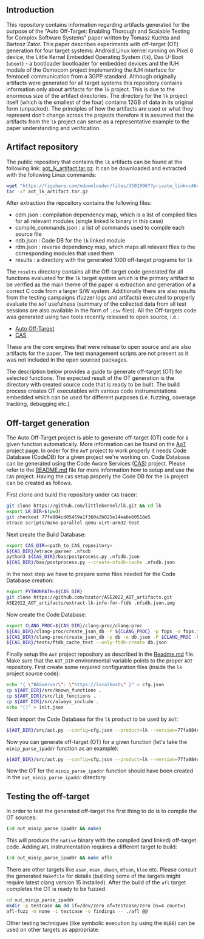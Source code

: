 ## Introduction

This repository contains information regarding artifacts generated for the purpose of the "Auto Off-Target: Enabling Thorough and Scalable Testing for Complex Software Systems" paper written by Tomasz Kuchta and Bartosz Zator. This paper describes experiments with off-target (OT) generation for four target systems: Android Linux kernel running on Pixel 6 device, the Little Kernel Embedded Operating System (`lk`), Das U-Boot (`uboot`) - a bootloader bootloader for embedded devices and the IUH module of the Osmocom project implementing the IUH interface for femtocell communication from a 3GPP standard. Although originally artifacts were generated for all target systems this repository contains information only about artifacts for the `lk` project. This is due to the enormous size of the artifact directories. The directory for the `lk` project itself (which is the smallest of the four) contains 12GB of data in its original form (unpacked). The principles of how the artifacts are used or what they represent don't change across the projects therefore it is assumed that the artifacts from the `lk` project can serve as a representative example to the paper understanding and verification.

## Artifact repository

The public repository that contains the `lk` artifacts can be found at the following link: [aot_lk_artifact.tar.gz](https://figshare.com/s/c464484f996b9e49b835). It can be downloaded and extracted with the following Linux commands:
```bash
wget "https://figshare.com/ndownloader/files/35010967?private_link=c464484f996b9e49b835" -O aot_lk_artifact.tar.gz
tar -xf aot_lk_artifact.tar.gz
```

After extraction the repository contains the following files:

* cdm.json : compilation dependency map, which is a list of compiled files for all relevant modules (single linked lk binary in this case)
* compile_commands.json : a list of commands used to compile each source file
* ndb.json : Code DB for the `lk` linked module
* rdm.json : reverse dependency map, which maps all relevant files to the corresponding modules that used them
* results : a directory with the generated 1000 off-target programs for `lk`

The `results` directory contains all the Off-target code generated for all functions evaluated for the `lk` target system which is the primary artifact to be verified as the main theme of the paper is extraction and generation of a correct C code from a larger S/W system. Additionally there are also results from the testing campaigns (fuzzer logs and artifacts) executed to properly evaluate the `AoT` usefulness (summary of the collected data from all test sessions are also available in the form of `.csv` files). All the Off-targets code was generated using two tools recently released to open source, i.e.:
* [Auto Off-Target](https://github.com/Samsung/auto_off_target)
* [CAS](https://github.com/Samsung/CAS)

These are the core engines that were release to open source and are also artifacts for the paper. The test management scripts are not present as it was not included in the open sourced packages.

The description below provides a guide to generate off-target (OT) for selected functions. The expected result of the OT generation is the directory with created source code that is ready to be built. The build process creates OT executables with various code instrumentations embedded which can be used for different purposes (i.e. fuzzing, coverage tracking, debugging etc.).

## Off-target generation

The Auto Off-Target project is able to generate off-target (OT) code for a given function automatically. More information can be found on the [AoT](https://github.com/Samsung/auto_off_target) project page. In order for the `AoT` project to work properly it needs Code Database (CodeDB) for a given project we're working on. Code Database can be generated using the Code Aware Services ([CAS](https://github.com/Samsung/CAS)) project. Please refer to the [README.md](https://github.com/Samsung/CAS/blob/master/README.md) file for more information how to setup and use the `CAS` project. Having the `CAS` setup properly the Code DB for the `lk` project can be created as follows.

First clone and build the repository under `CAS` tracer:
```bash
git clone https://github.com/littlekernel/lk.git && cd lk
export LK_DIR=$(pwd)
git checkout 77fa084cd05459a1f360a2b825e14ea6e60518e5
etrace scripts/make-parallel qemu-virt-arm32-test
````

Next create the Build Database:
```bash
export CAS_DIR=<path_to_CAS_repository>
${CAS_DIR}/etrace_parser .nfsdb
python3 ${CAS_DIR}/bas/postprocess.py .nfsdb.json
${CAS_DIR}/bas/postprocess.py --create-nfsdb-cache .nfsdb.json
```

In the next step we have to prepare some files needed for the Code Database creation:
```bash
export PYTHONPATH=${CAS_DIR}
git clone https://github.com/bzator/ASE2022_AOT_artifacts.git
ASE2022_AOT_artifacts/extract-lk-info-for-ftdb .nfsdb.json.img
```

Now create the Code Database:
```bash
export CLANG_PROC=${CAS_DIR}/clang-proc/clang-proc
${CAS_DIR}/clang-proc/create_json_db -P ${CLANG_PROC} -p fops -o fops.json
${CAS_DIR}/clang-proc/create_json_db -p db -o db.json -P $CLANG_PROC -F fops.json -m lk -V "77fa084cd05459a1f360a2b825e14ea6e60518e5" -A -cdm cdm.json -j4
${CAS_DIR}/tests/ftdb_cache_test --only-ftdb-create db.json
```

Finally setup the `AoT` project repository as described in the [Readme.md](https://github.com/Samsung/auto_off_target/blob/master/README.md) file. Make sure that the `AOT_DIR` environmental variable points to the proper `AOT` repository. First create some required configuration files (inside the `lk` project source code):
```bash
echo "{ \"BASserver\": \"https://localhost\" }" > cfg.json
cp ${AOT_DIR}/src/known_functions .
cp ${AOT_DIR}/src/lib_functions .
cp ${AOT_DIR}/src/always_include .
echo "[]" > init.json
````

Next import the Code Database for the `lk` product to be used by `AoT`:
```bash
${AOT_DIR}/src/aot.py --config=cfg.json --product=lk --version=77fa084cd05459a1f360a2b825e14ea6e60518e5 --build-type=eng --import-json=db.json --rdm-file=rdm.json --known-funcs-file=known_functions --lib-funcs-file=lib_functions --always-inc-funcs-file=always_include --init-file=init.json --source-root=${LK_DIR}
```

Now you can generate off-target (OT) for a given function (let's take the `minip_parse_ipaddr` function as an example):
```bash
${AOT_DIR}/src/aot.py --config=cfg.json --product=lk --version=77fa084cd05459a1f360a2b825e14ea6e60518e5 --build-type=eng --db=db.img --output-dir out_minip_parse_ipaddr --functions minip_parse_ipaddr --external-inclusion-margin 1 --init --verify-struct-layout
```
Now the OT for the `minip_parse_ipaddr` function should have been created in the `out_minip_parse_ipaddr` directory.

## Testing the off-target

In order to test the generated off-target the first thing to do is to compile the OT sources:
```bash
(cd out_minip_parse_ipaddr && make)
```

This will produce the `native` binary with the compiled (and linked) off-target code. Adding `AFL` instrumentation requires a different target to build:
```bash
(cd out_minip_parse_ipaddr && make afl)
```

There are other targets like `asan`, `msan`, `ubasn`, `dfsan`, `klee` etc. Please consult the generated `Makefile` for details (building some of the targets might require latest clang version 15 installed). After the build of the `afl` target completes the OT is ready to be fuzzed.

```bash
cd out_minip_parse_ipaddr
mkdir -p testcase && dd if=/dev/zero of=testcase/zero bs=4 count=1
afl-fuzz -m none -i testcase -o findings -- ./afl @@
```

Other testing techniques (like symbolic execution by using the `KLEE`) can be used on other targets as appropriate.
